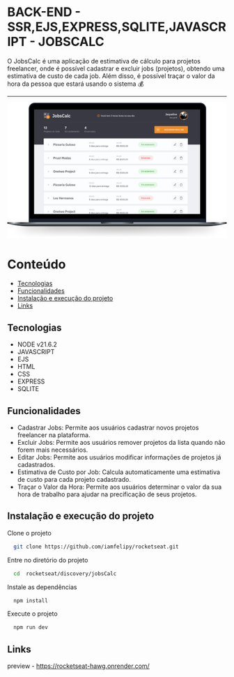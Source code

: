 # BACK-END - SSR,EJS,EXPRESS,SQLITE,JAVASCRIPT - JOBSCALC

O JobsCalc é uma aplicação de estimativa de cálculo para projetos freelancer, onde é possível cadastrar e excluir jobs (projetos), obtendo uma estimativa de custo de cada job. Além disso, é possível traçar o valor da hora da pessoa que estará usando o sistema 💰

---

![capa do readme.md](.github/jobscalc.png)

# Conteúdo

- [Tecnologias](#tecnologias)
- [Funcionalidades](#funcionalidades)
- [Instalação e execução do projeto](#instalação-e-execução-do-projeto)
- [Links](#links)

## Tecnologias

- NODE v21.6.2
- JAVASCRIPT
- EJS
- HTML
- CSS
- EXPRESS
- SQLITE

## Funcionalidades

- Cadastrar Jobs: Permite aos usuários cadastrar novos projetos freelancer na plataforma.
- Excluir Jobs: Permite aos usuários remover projetos da lista quando não forem mais necessários.
- Editar Jobs: Permite aos usuários modificar informações de projetos já cadastrados.
- Estimativa de Custo por Job: Calcula automaticamente uma estimativa de custo para cada projeto cadastrado.
- Traçar o Valor da Hora: Permite aos usuários determinar o valor da sua hora de trabalho para ajudar na precificação de seus projetos.

## Instalação e execução do projeto

Clone o projeto

```bash
  git clone https://github.com/iamfelipy/rocketseat.git
```

Entre no diretório do projeto

```bash
  cd  rocketseat/discovery/jobsCalc
```

Instale as dependências

```bash
  npm install
```

Execute o projeto

```bash
  npm run dev
```


## Links
preview - https://rocketseat-hawg.onrender.com/



